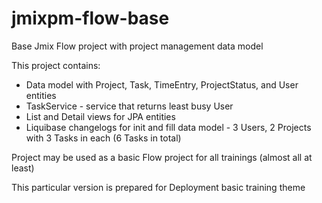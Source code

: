 # jmixpm-flow-base
Base Jmix Flow project with project management data model

This project contains:
- Data model with Project, Task, TimeEntry, ProjectStatus, and User entities
- TaskService - service that returns least busy User
- List and Detail views for JPA entities
- Liquibase changelogs for init and fill data model - 3 Users, 2 Projects with 3 Tasks in each (6 Tasks in total)

Project may be used as a basic Flow project for all trainings (almost all at least)

This particular version is prepared for Deployment basic training theme
